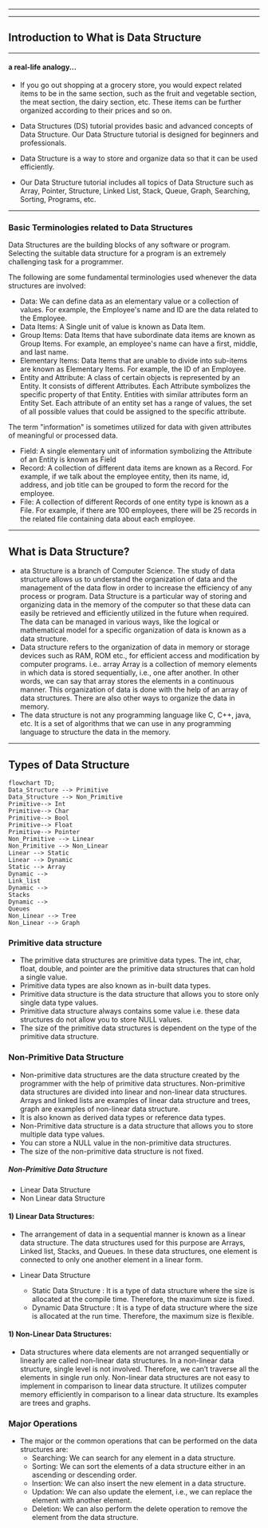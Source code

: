 ___
___
## Introduction to What is Data Structure
___
#### a real-life analogy...
- If you go out shopping at a grocery store, you would expect related items to be in the same section, such as the fruit and vegetable section, the meat section, the dairy section, etc.
These items can be further organized according to their prices and so on.

- Data Structures (DS) tutorial provides basic and advanced concepts of Data Structure. Our Data Structure tutorial is designed for beginners and professionals.

- Data Structure is a way to store and organize data so that it can be used efficiently.

- Our Data Structure tutorial includes all topics of Data Structure such as Array, Pointer, Structure, Linked List, Stack, Queue, Graph, Searching, Sorting, Programs, etc.
___
### Basic Terminologies related to Data Structures

Data Structures are the building blocks of any software or program. Selecting the suitable data structure for a program is an extremely challenging task for a programmer.

The following are some fundamental terminologies used whenever the data structures are involved:

- Data: We can define data as an elementary value or a collection of values. For example, the Employee's name and ID are the data related to the Employee.
- Data Items: A Single unit of value is known as Data Item.
- Group Items: Data Items that have subordinate data items are known as Group Items. For example, an employee's name can have a first, middle, and last name.
- Elementary Items: Data Items that are unable to divide into sub-items are known as Elementary Items. For example, the ID of an Employee.
- Entity and Attribute: A class of certain objects is represented by an Entity. It consists of different Attributes. Each Attribute symbolizes the specific property of that Entity.
Entities with similar attributes form an Entity Set. Each attribute of an entity set has a range of values, the set of all possible values that could be assigned to the specific attribute.

The term "information" is sometimes utilized for data with given attributes of meaningful or processed data.
- Field: A single elementary unit of information symbolizing the Attribute of an Entity is known as Field
- Record: A collection of different data items are known as a Record. For example, if we talk about the employee entity, then its name, id, address, and job title can be grouped to form the record for the employee.
- File: A collection of different Records of one entity type is known as a File. For example, if there are 100 employees, there will be 25 records in the related file containing data about each employee.
___
## What is Data Structure?
- ata Structure is a branch of Computer Science. The study of data structure allows us to understand the organization of data and the management of the data flow in order to increase the efficiency of any process or program. Data Structure is a particular way of storing and organizing data in the memory of the computer so that these data can easily be retrieved and efficiently utilized in the future when required. The data can be managed in various ways, like the logical or mathematical model for a specific organization of data is known as a data structure.
- Data structure refers to the organization of data in memory or storage devices such as RAM, ROM etc., for efficient access and modification by computer programs. i.e.. array
Array is a collection of memory elements in which data is stored sequentially, i.e., one after another. In other words, we can say that array stores the elements in a continuous manner. This organization of data is done with the help of an array of data structures. There are also other ways to organize the data in memory.
- The data structure is not any programming language like C, C++, java, etc. It is a set of algorithms that we can use in any programming language to structure the data in the memory.
___

## Types of Data Structure

```mermaid
flowchart TD;
Data_Structure --> Primitive
Data_Structure --> Non_Primitive
Primitive--> Int
Primitive--> Char
Primitive--> Bool
Primitive--> Float
Primitive--> Pointer
Non_Primitive --> Linear
Non_Primitive --> Non_Linear
Linear --> Static
Linear --> Dynamic
Static --> Array
Dynamic -->
Link_list
Dynamic -->
Stacks
Dynamic -->
Queues
Non_Linear --> Tree
Non_Linear --> Graph

```
### Primitive data structure
- The primitive data structures are primitive data types. The int, char, float, double, and pointer are the primitive data structures that can hold a single value.
- Primitive data types are also known as in-built data types.
- Primitive data structure is the data structure that allows you to store only single data type values.
- Primitive data structure always contains some value i.e. these data structures do not allow you to store NULL values.
- The size of the primitive data structures is dependent on the type of the primitive data structure.
  
### Non-Primitive Data Structure
- Non-primitive data structures are the data structure created by the programmer with the help of primitive data structures. Non-primitive data structures are divided into linear and non-linear data structures. Arrays and linked lists are examples of linear data structure and trees, graph are examples of non-linear data structure.
- It is also known as derived data types or reference data types.
- Non-Primitive data structure is a data structure that allows you to store multiple data type values.
- You can store a NULL value in the non-primitive data structures.
- The size of the non-primitive data structure is not fixed.

##### Non-Primitive Data Structure
  - Linear Data Structure
  - Non Linear data Structure

#### 1) Linear Data Structures:
- The arrangement of data in a sequential manner is known as a linear data structure. The data structures used for this purpose are Arrays, Linked list, Stacks, and Queues. In these data structures, one element is connected to only one another element in a linear form.

- Linear Data Structure
  - Static Data Structure : It is a type of data structure where the size is allocated at the compile time. Therefore, the maximum size is fixed.
  - Dynamic Data Structure :  It is a type of data structure where the size is allocated at the run time. Therefore, the maximum size is flexible.

#### 1) Non-Linear Data Structures:
- Data structures where data elements are not arranged sequentially or linearly are called non-linear data structures. In a non-linear data structure, single level is not involved. Therefore, we can’t traverse all the elements in single run only. Non-linear data structures are not easy to implement in comparison to linear data structure. It utilizes computer memory efficiently in comparison to a linear data structure. Its examples are trees and graphs.  

### Major Operations

- The major or the common operations that can be performed on the data structures are:
  - Searching: We can search for any element in a data structure.
  - Sorting: We can sort the elements of a data structure either in an ascending or descending order.
  - Insertion: We can also insert the new element in a data structure.
  - Updation: We can also update the element, i.e., we can replace the element with another element.
  - Deletion: We can also perform the delete operation to remove the element from the data structure.


